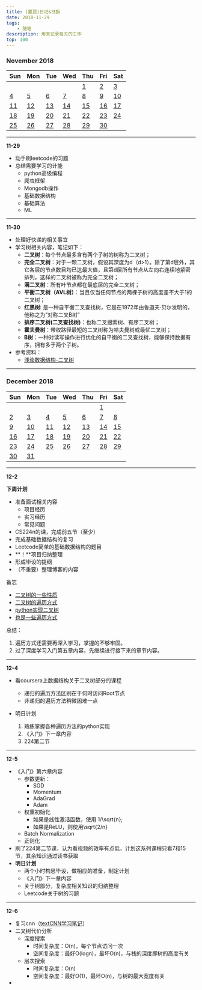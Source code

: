 ```yaml
---
title: (置顶)日记&日报
date: 2018-11-29
tags:
    - 随笔
description: 用来记录每天的工作
top: 100
---
```



### November   2018          
|Sun | Mon | Tue  | Wed | Thu | Fri | Sat 
|:-| :- | :- | :- | :- | :- | :- |
|  |  |  |  | [1](#111) | [2](#112) | [3](#113) |
| [4](#114) | [5](#115) | [6](#116) | [7](#117) | [8](#118) | [9](#119) | [10](#1110) |
| [11](#1111) | [12](#1112) | [13](#1113) | [14](#1114) | [15](#1115) | [16](#1116) | [17](#1117) |
| [18](#1118) | [19](#1119) | [20](#1120) | [21](#1121) | [22](#1122) | [23](#1123) | [24](#1124) |
| [25](#1125) | [26](#1126) | [27](#1127) | [28](#1128) | [29](#1129) | [30](#1130) |



---
**<span id="1129">11-29</span>**

- 动手刷leetcode的习题
- 总结需要学习的计能
	- python高级编程
	- 爬虫框架
	- Mongodb操作
	- 基础数据结构
	- 基础算法
	- ML

---
**<span id="1130">11-30</span>**

- 处理好快递的相关事宜
- 学习树相关内容，笔记如下：
	- **二叉树**：每个节点最多含有两个子树的树称为二叉树；
	- **完全二叉树**：对于一颗二叉树，假设其深度为d（d>1）。除了第d层外，其它各层的节点数目均已达最大值，且第d层所有节点从左向右连续地紧密排列，这样的二叉树被称为完全二叉树；
	- **满二叉树**：所有叶节点都在最底层的完全二叉树；
	- **平衡二叉树（AVL树）**：当且仅当任何节点的两棵子树的高度差不大于1的二叉树；
	- **红黑树**: 是一种自平衡二叉查找树，它是在1972年由鲁道夫·贝尔发明的，他称之为”对称二叉B树”
	- **排序二叉树(二叉查找树)**：也称二叉搜索树、有序二叉树；
	- **霍夫曼树**：带权路径最短的二叉树称为哈夫曼树或最优二叉树；
	- **B树**：一种对读写操作进行优化的自平衡的二叉查找树，能够保持数据有序，拥有多于两个子树。
- 参考资料：
	- [浅谈数据结构-二叉树](https://www.cnblogs.com/polly333/p/4740355.html)

---


### **December   2018**          
Sun | Mon | Tue  | Wed | Thu | Fri | Sat 
---| ---| ---| ---| ---| ---| ---|
  |  |  |  |  |  | [1](#121) |
 [2](#122) | [3](#123) | [4](#124) | [5](#125) | [6](#126) | [7](#127) | [8](#128) |
 [9](#129) | [10](#1210) | [11](#1211) | [12](#1212) | [13](#1213) | [14](#1214) | [15](#1215) |
 [16](#1216) | [17](#1217) | [18](#1218) | [19](#1219) | [20](#1220) | [21](#1221) | [22](#1222) |
 [23](#1223) | [24](#1224) | [25](#1225) | [26](#1226) | [27](#1227) | [28](#1228) | [29](#1229) |
 [30](#1230) | [31](#1231) |


---
**<span id="122">12-2</span>**

**下周计划**

- 准备面试相关内容
	- 项目经历
	- 实习经历
	- 常见问题
- CS224n的课，完成前五节（至少）
- 完成基础数据结构的复习
- Leetcode简单的基础数据结构的题目
- **！**项目归纳整理
- 形成毕设的提纲
- （不重要）整理博客的内容


备忘

- [二叉树的一些性质](https://www.cnblogs.com/willwu/p/6007555.html)
- [二叉树的遍历方式](https://blog.csdn.net/u014465639/article/details/71076092)
- [python实现二叉树](https://www.cnblogs.com/PrettyTom/p/6677993.html)
- [也是一些遍历方式](https://www.jianshu.com/p/456af5480cee)



总结：

1. 遍历方式还需要再深入学习，掌握的不够牢固。
2. 过了深度学习入门第五章内容，先继续进行接下来的章节内容。

---
**<span id="124">12-4</span>**

- 看coursera上数据结构关于二叉树部分的课程
	- 递归的遍历方法区别在于何时访问Root节点
	- 非递归的遍历方法稍微困难一点
	
- 明日计划
	1. 熟练掌握各种遍历方法的python实现
	2. 《入门》下一章内容
	3. 224第二节

---
**<span id="125">12-5</span>**

- 《入门》第六章内容
	- 参数更新：
		- SGD
		- Momentum
		- AdaGrad
		- Adam
	- 权重初始化
		- 如果是线性激活函数，使用 1/\sqrt{n};
		- 如果是ReLU，则使用\sqrt{2/n}
	- Batch Normalization
	- 正则化
- 刷了224第二节课，认为看视频的效率有点低，计划这系列课程只看7和15节，其余知识通过读书获取
- **明日计划**
	- 两个小时构思毕设，做相应的准备，制定计划
	- 《入门》下一章内容
	- 关于树部分，复杂度相关知识的归纳整理
	- Leetcode关于树的习题

---
**<span id="126">12-6</span>**

- 复习cnn（[textCNN学习笔记](https://junzx.github.io/2018/12/06/cnn/)）
- 二叉树代价分析
	- 深度搜索
		- 时间复杂度：O(n)，每个节点访问一次
		- 空间复杂度：最好O(logn)，最坏O(n)，与栈的深度即树的高度有关
	- 层次搜索
		- 时间复杂度：O(n)
		- 空间复杂度：最好O(1)，最坏O(n)，与树的最大宽度有关
- 